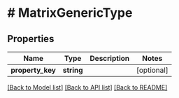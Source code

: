 # # MatrixGenericType


## Properties


Name | Type | Description | Notes
------------ | ------------- | ------------- | -------------
**property_key**| **string** |   | [optional]


[[Back to Model list]](../../README.md#models) [[Back to API list]](../../README.md#endpoints) [[Back to README]](../../README.md)